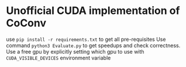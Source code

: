 # Unofficial CUDA implementation of CoConv

use `pip install -r requirements.txt` to get all pre-requisites
Use command `python3 Evaluate.py` to get speedups and check correctness.
Use a free gpu by explicitly setting which gpu to use with `CUDA_VISIBLE_DEVICES` environment variable
